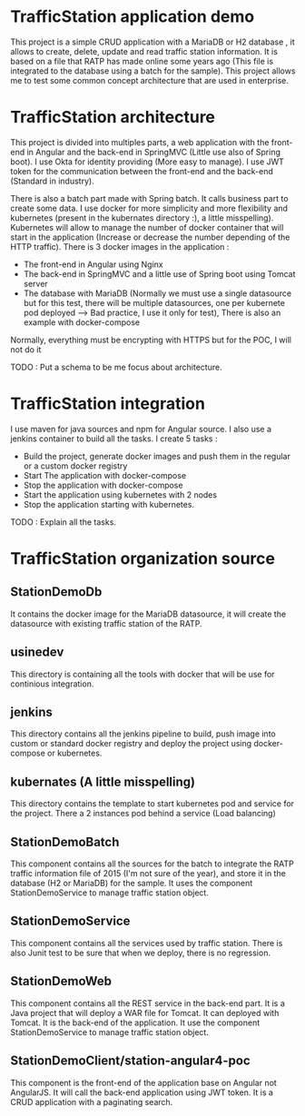 # TrafficStation application demo

This project is a simple CRUD application with a MariaDB or H2 database , it allows to create, delete, update and read traffic station information.
It is based on a file that RATP has made online some years ago (This file is integrated to the database using a batch for the sample).
This project allows me to test some common concept architecture that are used in enterprise. 


# TrafficStation architecture

This project is divided into multiples parts, a web application with the front-end in Angular and the back-end in SpringMVC (Little use also of Spring boot).
I use Okta for identity providing (More easy to manage). I use JWT token for the communication between the front-end and the back-end (Standard in industry).

There is also a batch part made with Spring batch. It calls business part to create some data. 
I use docker for more simplicity and more flexibility and kubernetes (present in the kubernates directory  :), a little  misspelling). Kubernetes will allow 
to manage the number of docker container that will start in the application (Increase or decrease the number depending of the HTTP traffic).
There is 3 docker images in the application :


   - The front-end in Angular using Nginx
   - The back-end in SpringMVC and a little use of Spring boot using Tomcat server
   - The database with MariaDB (Normally we must use a single datasource but for this test, there will be multiple datasources, one per kubernete pod deployed --> Bad practice, I use it only for test), There is also an example with docker-compose
       
Normally, everything must be encrypting with HTTPS but for the POC, I will not do it 

TODO : Put a schema to be me focus about architecture.

# TrafficStation integration

I use maven for java sources and npm for Angular source. I also use a jenkins container to build all the tasks.
I create 5 tasks : 

   - Build the project, generate docker images and push them in the regular or a custom docker registry
   - Start The application with docker-compose
   - Stop the application with docker-compose
   - Start the application using kubernetes with 2 nodes
   - Stop the application starting with kubernetes.
   

TODO : Explain all the tasks.

# TrafficStation organization source


## StationDemoDb

It contains the docker image for the MariaDB datasource, it will create the datasource with existing traffic station of the RATP.

## usinedev

This directory is containing all the tools with docker that will be use for continious integration.

## jenkins

This directory contains all the jenkins pipeline to build, push image into custom or standard docker registry  and deploy the project using docker-compose 
or kubernetes.

## kubernates (A little misspelling)

This directory contains the template to start kubernetes pod and service for the project.
There a 2 instances pod behind a service (Load balancing)

## StationDemoBatch

This component contains all the sources for the batch to integrate the RATP traffic information file of 2015 (I'm not sure of the year), and store it in 
the database (H2 or MariaDB) for the sample. It uses the component StationDemoService to manage traffic station object.

## StationDemoService

This component contains all the services used by traffic station. There is also Junit test to be sure that when we deploy, there is no regression.

## StationDemoWeb

This component contains all the REST service in the back-end part. It is a Java project that will deploy a WAR file for Tomcat. It can deployed with Tomcat.
It is the back-end of the application. It use the component StationDemoService to manage traffic station object.

## StationDemoClient/station-angular4-poc

This component is the front-end of the application base on Angular not AngularJS. It will call the back-end application using JWT token.
It is a CRUD application with a paginating search.


 